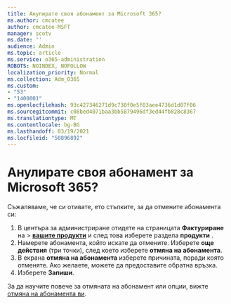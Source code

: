 ```yaml
---
title: Анулирате своя абонамент за Microsoft 365?
ms.author: cmcatee
author: cmcatee-MSFT
manager: scotv
ms.date: ''
audience: Admin
ms.topic: article
ms.service: o365-administration
ROBOTS: NOINDEX, NOFOLLOW
localization_priority: Normal
ms.collection: Adm_O365
ms.custom:
- "53"
- "1400001"
ms.openlocfilehash: 93c427346271d9c730f0e5f03aee4736d1d07f06
ms.sourcegitcommit: c08bed4071baa3bb5879496df3ed44fb828c8367
ms.translationtype: MT
ms.contentlocale: bg-BG
ms.lasthandoff: 03/19/2021
ms.locfileid: "50896892"
---
```

# <a name="canceling-your-microsoft-365-subscription"></a>Анулирате своя абонамент за Microsoft 365?

Съжаляваме, че си отивате, ето стъпките, за да отмените абонамента си:

1. В центъра за администриране отидете на страницата **Фактуриране** на  >  **[вашите продукти](https://go.microsoft.com/fwlink/p/?linkid=842054)** и след това изберете раздела **продукти** .
2. Намерете абонамента, който искате да отмените. Изберете **още действия** (три точки), след което изберете **отмяна на абонамента**.
3. В екрана **отмяна на абонамента** изберете причината, поради която отменяте. Ако желаете, можете да предоставите обратна връзка.
4. Изберете **Запиши**.

За да научите повече за отмяната на абонамент или опции, вижте [отмяна на абонамента ви](https://docs.microsoft.com/microsoft-365/commerce/subscriptions/cancel-your-subscription).
